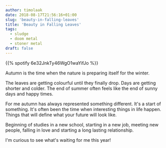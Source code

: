 ```yaml
---
author: timolaak
date: 2018-08-17T21:56:16+01:00
slug: 'beauty-in-falling-leaves'
title: 'Beauty in Falling Leaves'
tags:
  - sludge
  - doom metal
  - stoner metal
draft: false
---
```


{{% spotify 6e32JnkTy46WgO1waYifJo %}}

Autumn is the time when the nature is preparing itself for the winter.

The leaves are getting colourful until they finally drop. Days are getting
shorter and colder. The end of summer often feels like the end of sunny days
and happy times.

For me autumn has always represented something different. It's a start of
something. It's often been the time when interesting things in life happen.
Things that will define what your future will look like.

Beginning of studies in a new school, starting in a new job, meeting new people,
falling in love and starting a long lasting relationship.

I'm curious to see what's waiting for me this year!
